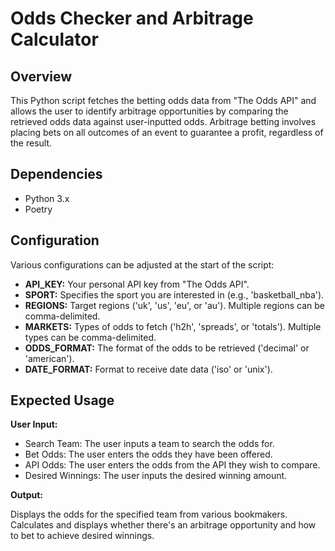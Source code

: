 # Odds Checker and Arbitrage Calculator

## Overview

This Python script fetches the betting odds data from "The Odds API" and allows the user to identify arbitrage opportunities by comparing the retrieved odds data against user-inputted odds. Arbitrage betting involves placing bets on all outcomes of an event to guarantee a profit, regardless of the result.

## Dependencies

- Python 3.x
- Poetry

## Configuration

Various configurations can be adjusted at the start of the script:

- **API_KEY:** Your personal API key from "The Odds API".
- **SPORT:** Specifies the sport you are interested in (e.g., 'basketball_nba').
- **REGIONS:** Target regions ('uk', 'us', 'eu', or 'au'). Multiple regions can be comma-delimited.
- **MARKETS:** Types of odds to fetch ('h2h', 'spreads', or 'totals'). Multiple types can be comma-delimited.
- **ODDS_FORMAT:** The format of the odds to be retrieved ('decimal' or 'american').
- **DATE_FORMAT:** Format to receive date data ('iso' or 'unix').

## Expected Usage

**User Input:**
- Search Team: The user inputs a team to search the odds for.
- Bet Odds: The user enters the odds they have been offered.
- API Odds: The user enters the odds from the API they wish to compare.
- Desired Winnings: The user inputs the desired winning amount.

**Output:**

Displays the odds for the specified team from various bookmakers. Calculates and displays whether there's an arbitrage opportunity and how to bet to achieve desired winnings.

